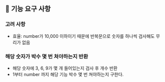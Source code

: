 ## 🚀 기능 요구 사항

### 고려 사항
- 효율: number가 10,000 이하이기 때문에 반복문으로 숫자를 하나씩 검사해도 무리가 없음

### 해당 숫자가 박수 몇 번 쳐야하는지 반환
- 해당 숫자에 3, 6, 9가 몇 개 들어있는지 검사 후 개수 반환
- 1부터 number 까지 해당 기능 박수 몇 번 쳐야하는지 구한다.
